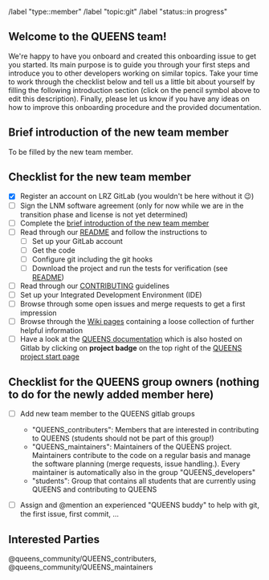<!-- Set default label -->
/label "type::member" /label "topic:git" /label "status::in progress"

<!---
Fill the Title field above with "Onboarding FirstName LastName".
-->

<!---
Note that anything between these delimiters is a comment that will not appear in the issue description once created. Click on the Preview tab to see what everything will look like when you submit.
-->

<!---
@mention below the new developer.
-->

## Welcome to the QUEENS team!

We're happy to have you onboard and created this onboarding issue to get you started. Its main purpose is to guide you through your first steps and introduce you to other developers working on similar topics. Take your time to work through the checklist below and tell us a little bit about yourself by filling the following introduction section (click on the pencil symbol above to edit this description). Finally, please let us know if you have any ideas on how to improve this onboarding procedure and the provided documentation.


## Brief introduction of the new team member
<!---
This is of course completely up to you. Feel free to share with us whatever you like.
However, to give you some inspiration, here is a list of things that might be of interest to others:
Your name, affiliation, office location, background (field of study, prior experience with coding), field of research, or thesis topic.
-->
To be filled by the new team member.


## Checklist for the new team member
<!---
Tick the box as soon as a task is completed (either by inserting an "x" in edit mode or clicking on it in view mode).
-->
- [x] Register an account on LRZ GitLab (you wouldn't be here without it :wink:)
- [ ] Sign the LNM software agreement (only for now while we are in the transition phase and license is not yet determined)
- [ ] Complete the [brief introduction of the new team member](#brief-introduction-of-the-new-team-member)
- [ ] Read through our [README](https://gitlab.lrz.de/queens_community/queens/-/blob/main/README.md) and follow the instructions to
   - [ ] Set up your GitLab account
   - [ ] Get the code
   - [ ] Configure git including the git hooks
   - [ ] Download the project and run the tests for verification (see [README](https://gitlab.lrz.de/queens_community/queens/-/blob/main/README.md))
- [ ] Read through our [CONTRIBUTING](https://gitlab.lrz.de/queens_community/queens/-/blob/main/CONTRIBUTING.md) guidelines
- [ ] Set up your Integrated Development Environment (IDE)
- [ ] Browse through some open issues and merge requests to get a first impression
- [ ] Browse through the [Wiki pages](https://gitlab.lrz.de/queens_community/queens/-/wikis/home) containing a loose collection of further helpful information
- [ ] Have a look at the [QUEENS documentation](https://queens_community.pages.gitlab.lrz.de/queens/docs/) which is also hosted on Gitlab by clicking on **project badge** on the top right of the [QUEENS project start page](https://gitlab.lrz.de/queens_community/queens)

## Checklist for the QUEENS group owners (nothing to do for the newly added member here)
<!---
Tick the box as soon as a task is completed (either by inserting an "x" in edit mode or clicking on it in view mode).
-->
- [ ] Add new team member to the QUEENS gitlab groups
    - "QUEENS_contributers": Members that are interested in contributing to QUEENS (students should not be part of this group!)
    - "QUEENS_maintainers": Maintainers of the QUEENS project. Maintainers contribute to the code on a regular basis and manage the software planning (merge requests, issue handling.). Every maintainer is automatically also in the group "QUEENS_developers"
    - "students": Group that contains all students that are currently using QUEENS and contributing to QUEENS
- [ ] Assign and @mention an experienced "QUEENS buddy" to help with git, the first issue, first commit, ...


## Interested Parties
<!---
If there's anyone particular you think should be notified, feel free to @mention them here.
-->
@queens_community/QUEENS_contributers, @queens_community/QUEENS_maintainers
